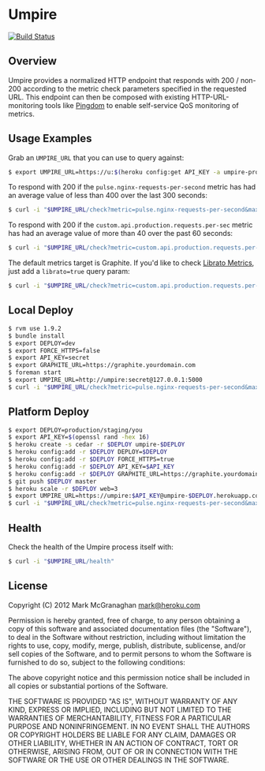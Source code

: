 # Umpire

[![Build Status](https://secure.travis-ci.org/heroku/umpire.png)](http://travis-ci.org/heroku/umpire)

## Overview

Umpire provides a normalized HTTP endpoint that responds with 200 / non-200 according to the metric check parameters specified in the requested URL. This endpoint can then be composed with existing HTTP-URL-monitoring tools like [Pingdom](http://www.pingdom.com) to enable self-service QoS monitoring of metrics.


## Usage Examples

Grab an `UMPIRE_URL` that you can use to query against:

```bash
$ export UMPIRE_URL=https://u:$(heroku config:get API_KEY -a umpire-production)@umpire.yourdomain.com
```

To respond with 200 if the `pulse.nginx-requests-per-second` metric has had an average value of less than 400 over the last 300 seconds:

```bash
$ curl -i "$UMPIRE_URL/check?metric=pulse.nginx-requests-per-second&max=400&range=300"
```

To respond with 200 if the `custom.api.production.requests.per-sec` metric has had an average value of more than 40 over the past 60 seconds:

```bash
$ curl -i "$UMPIRE_URL/check?metric=custom.api.production.requests.per-sec&min=40&range=60"
```

The default metrics target is Graphite.  If you'd like to check [Librato Metrics](http://metrics.librato.com), just add a `librato=true` query param:

```bash
$ curl -i "$UMPIRE_URL/check?metric=custom.api.production.requests.per-sec&min=40&range=60&librato=true"
```

## Local Deploy

```bash
$ rvm use 1.9.2
$ bundle install
$ export DEPLOY=dev
$ export FORCE_HTTPS=false
$ export API_KEY=secret
$ export GRAPHITE_URL=https://graphite.yourdomain.com
$ foreman start
$ export UMPIRE_URL=http://umpire:secret@127.0.0.1:5000
$ curl -i "$UMPIRE_URL/check?metric=pulse.nginx-requests-per-second&max=400&range=300"
```


## Platform Deploy

```bash
$ export DEPLOY=production/staging/you
$ export API_KEY=$(openssl rand -hex 16)
$ heroku create -s cedar -r $DEPLOY umpire-$DEPLOY
$ heroku config:add -r $DEPLOY DEPLOY=$DEPLOY
$ heroku config:add -r $DEPLOY FORCE_HTTPS=true
$ heroku config:add -r $DEPLOY API_KEY=$API_KEY
$ heroku config:add -r $DEPLOY GRAPHITE_URL=https://graphite.yourdomain.com
$ git push $DEPLOY master
$ heroku scale -r $DEPLOY web=3
$ export UMPIRE_URL=https://umpire:$API_KEY@umpire-$DEPLOY.herokuapp.com
$ curl -i "$UMPIRE_URL/check?metric=pulse.nginx-requests-per-second&max=400&range=300"
```


## Health

Check the health of the Umpire process itself with:

```bash
$ curl -i "$UMPIRE_URL/health"
```


## License

Copyright (C) 2012 Mark McGranaghan <mark@heroku.com>

Permission is hereby granted, free of charge, to any person obtaining a copy of this software and associated documentation files (the "Software"), to deal in the Software without restriction, including without limitation the rights to use, copy, modify, merge, publish, distribute, sublicense, and/or sell copies of the Software, and to permit persons to whom the Software is furnished to do so, subject to the following conditions:

The above copyright notice and this permission notice shall be included in all copies or substantial portions of the Software.

THE SOFTWARE IS PROVIDED "AS IS", WITHOUT WARRANTY OF ANY KIND, EXPRESS OR IMPLIED, INCLUDING BUT NOT LIMITED TO THE WARRANTIES OF MERCHANTABILITY, FITNESS FOR A PARTICULAR PURPOSE AND NONINFRINGEMENT. IN NO EVENT SHALL THE AUTHORS OR COPYRIGHT HOLDERS BE LIABLE FOR ANY CLAIM, DAMAGES OR OTHER LIABILITY, WHETHER IN AN ACTION OF CONTRACT, TORT OR OTHERWISE, ARISING FROM, OUT OF OR IN CONNECTION WITH THE SOFTWARE OR THE USE OR OTHER DEALINGS IN THE SOFTWARE.

